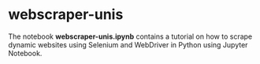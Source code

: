 # webscraper-unis
The notebook **webscraper-unis.ipynb** contains a tutorial on how to scrape dynamic websites using Selenium and WebDriver in Python using Jupyter Notebook.
